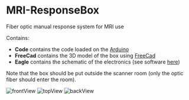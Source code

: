 # MRI-ResponseBox
 Fiber optic manual response system for MRI use
 
 Contains:
  - **Code** contains the code loaded on the [Arduino](https://www.arduino.cc/en/Guide/Environment)
  - **FreeCad** contains the 3D model of the box using [FreeCad](https://www.freecadweb.org/)
  - **Eagle** contains the schematic of the electronics (see software [here](https://www.autodesk.com/products/eagle/features))

Note that the box should be put outside the scanner room (only the optic fiber should enter the room).

![frontView](https://user-images.githubusercontent.com/58053176/167184683-bdac2862-4db1-4981-8dc6-6fcbf45ff454.png)
![topView](https://user-images.githubusercontent.com/58053176/167184719-57b33ab4-f301-4528-92f4-652560159a88.png)
![backView](https://user-images.githubusercontent.com/58053176/167184730-bdb5eb9d-940d-4df5-a4ad-1f63a004825e.png)
